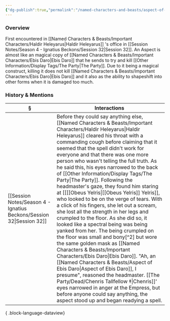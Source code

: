 ```yaml
---
{"dg-publish":true,"permalink":"/named-characters-and-beasts/aspect-of-ebis-daro/","tags":["NPC"],"updated":"2025-08-06T19:43:52.556+01:00"}
---
```



### Overview
First encountered in [[Named Characters & Beasts/Important Characters/Haldir Heleyarus\|Haldir Heleyarus]] 's office in [[Session Notes/Season 4 - Ignatius Beckons/Session 32\|Session 32]]. An Aspect is almost like an magical copy of [[Named Characters & Beasts/Important Characters/Ebis Daro\|Ebis Daro]] that he sends to try and kill [[Other Information/Display Tags/The Party\|The Party]]. Due to it being a magical construct, killing it does not kill [[Named Characters & Beasts/Important Characters/Ebis Daro\|Ebis Daro]] and it also as the ability to shapeshift into other forms when it is damaged too much. 

### History & Mentions
| §                                                                       | Interactions                                                                                                                                                                                                                                                                                                                                                                                                                                                                                                                                                                                                                                                                                                                                                                                                                                                                                                                                                                                  |
| ----------------------------------------------------------------------- | --------------------------------------------------------------------------------------------------------------------------------------------------------------------------------------------------------------------------------------------------------------------------------------------------------------------------------------------------------------------------------------------------------------------------------------------------------------------------------------------------------------------------------------------------------------------------------------------------------------------------------------------------------------------------------------------------------------------------------------------------------------------------------------------------------------------------------------------------------------------------------------------------------------------------------------------------------------------------------------------- |
| [[Session Notes/Season 4 - Ignatius Beckons/Session 32\|Session 32]] | Before they could say anything else, [[Named Characters & Beasts/Important Characters/Haldir Heleyarus\|Haldir Heleyarus]] cleared his throat with a commanding cough before claiming that it seemed that the spell didn't work for everyone and that there was one more person who wasn't telling the full truth. As he said this, his eyes narrowed to the back of [[Other Information/Display Tags/The Party\|The Party]]. Following the headmaster's gaze, they found him staring at [[[[Obeus Yelris\|[[Obeus Yelris]] Yelris]], who looked to be on the verge of tears. With a click of his fingers, she let out a scream, she lost all the strength in her legs and crumpled to the floor. As she did so, it looked like a spectral being was being yanked from her. The being crumpled on the floor was small and bony[^2] but wore the same golden mask as [[Named Characters & Beasts/Important Characters/Ebis Daro\|Ebis Daro]]. "Ah, an [[Named Characters & Beasts/Aspect of Ebis Daro\|Aspect of Ebis Daro]], I presume", reasoned the headmaster. [[The Party/Dead/Chenris Tallfellow ‡\|Chenris]]' eyes narrowed in anger at the Empress, but before anyone could say anything, the aspect stood up and began readying a spell. |

{ .block-language-dataview}
